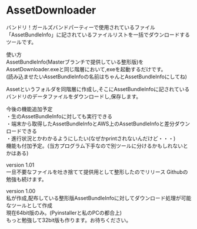 # AssetDownloader
バンドリ！ガールズバンドパーティーで使用されているファイル
「AssetBundleInfo」に記されているファイルリストを一括でダウンロードするツールです。

使い方<br>
AssetBundleInfo(Masterブランチで提供している整形版)を<br>
AssetDownloader.exeと同じ階層において,exeを起動するだけです。<br>
(読み込ませたいAssetBundleInfoの名前はちゃんとAssetBundleInfoにしてね)<br>

Assetというフォルダを同階層に作成し,そこにAssetBundleInfoに記されている<br>
バンドリのデータファイルをダウンロードし,保存します。<br>


今後の機能追加予定<br>
・生のAssetBundleInfoに対しても実行できる<br>
・端末から取得したAssetBundleInfoとAWS上のAssetBundleInfoと差分ダウンロードできる<br>
・進行状況とかわかるようにしたい(なぜかprintされないんだけど・・・)<br>
機能も付加予定。(当方プログラム下手なので別ツールに分けるかもしれないとかはある)<br>

version 1.01<br>
一旦不要なファイルを吐き捨てて提供用として整形したのでリリース
Githubの勉強も続けます。

version 1.00<br>
私が作成,配布している整形版AssetBundleInfoに対してダウンロード処理が可能なツールとして作成<br>
現在64bit版のみ。(Pyinstallerと私のPCの都合上)<br>
もっと勉強して32bit版も作ります。お待ちください。<br>
